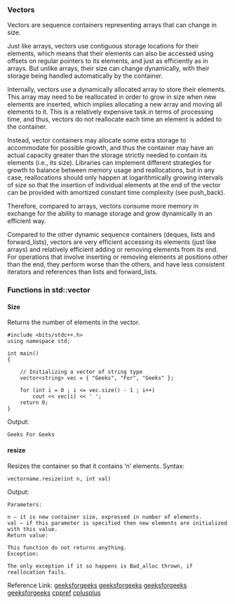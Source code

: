 ### Vectors 
Vectors are sequence containers representing arrays that can change in size.                                

Just like arrays, vectors use contiguous storage locations for their elements, which means that their elements can also be accessed using offsets on regular pointers
to its elements, and just as efficiently as in arrays. But unlike arrays, their size can change dynamically, with their storage being handled automatically by the 
container.                          

Internally, vectors use a dynamically allocated array to store their elements.                               
This array may need to be reallocated in order to grow in size when new elements are inserted, which implies allocating a new array and moving all elements to it.
This is a relatively expensive task in terms of processing time, and thus, vectors do not reallocate each time an element is added to the container.                     

Instead, vector containers may allocate some extra storage to accommodate for possible growth,
and thus the container may have an actual capacity greater than the storage strictly needed to contain its elements (i.e., its size).
Libraries can implement different strategies for growth to balance between memory usage and reallocations, but in any case,
reallocations should only happen at logarithmically growing intervals of size so that the insertion of individual elements at the end of the vector can be provided
with amortized constant time complexity (see push_back).                          

Therefore, compared to arrays, vectors consume more memory in exchange for the ability to manage storage and grow dynamically in an efficient way.                 

Compared to the other dynamic sequence containers (deques, lists and forward_lists), vectors are very efficient accessing its elements (just like arrays) and relatively efficient adding or removing elements from its end. For operations that involve inserting or removing elements at positions other than the end,
they perform worse than the others, and have less consistent iterators and references than lists and forward_lists.        


### Functions in std::vector 

#### Size
Returns the number of elements in the vector.
```
#include <bits/stdc++.h>
using namespace std;

int main()
{

	// Initializing a vector of string type
	vector<string> vec = { "Geeks", "For", "Geeks" };

	for (int i = 0 ; i <= vec.size() - 1 ; i++)
		cout << vec[i] << ' ';
	return 0;
}
```
Output:
```
Geeks For Geeks 
```
#### resize 
Resizes the container so that it contains ‘n’ elements. Syntax:
```
vectorname.resize(int n, int val)
```
Output:
```
Parameters:

n – it is new container size, expressed in number of elements.
val – if this parameter is specified then new elements are initialized with this value.
Return value:

This function do not returns anything.
Exception:

The only exception if it so happens is Bad_alloc thrown, if reallocation fails.
```

Reference Link: [geeksforgeeks](https://www.geeksforgeeks.org/vectorempty-vectorsize-c-stl/) [geeksforgeeks](https://www.geeksforgeeks.org/vector-in-cpp-stl/) [geeksforgeeks](https://www.geeksforgeeks.org/vector-resize-c-stl/) [geeksforgeeks](https://www.geeksforgeeks.org/vectorpush_back-vectorpop_back-c-stl/) [cppref](https://en.cppreference.com/w/cpp/container/vector) [cplusplus](https://cplusplus.com/reference/vector/vector/)
